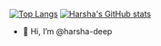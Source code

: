  <!---![tenor](https://user-images.githubusercontent.com/77527524/119225615-525c6080-bb22-11eb-9b3f-8b498adf8481.gif) --->
 [![Top Langs](https://github-readme-stats.vercel.app/api/top-langs/?username=harsha-deep&count_private=true)](https://github.com/anuraghazra/github-readme-stats)
[![Harsha's GitHub stats](https://github-readme-stats.vercel.app/api?username=harsha-deep&count_private=true)](https://github.com/anuraghazra/github-readme-stats)
- 👋 Hi, I’m @harsha-deep

<!---
harsha-deep/harsha-deep is a ✨ special ✨ repository because its `README.md` (this file) appears on your GitHub profile.
You can click the Preview link to take a look at your changes.
--->
